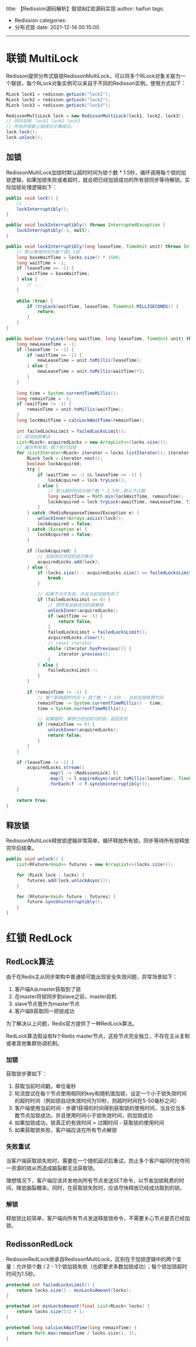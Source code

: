 title: 【Redission源码解析】联锁&红锁源码实现
author: haifun
tags:
  - Redission
categories:
  - 分布式锁
date: 2021-12-14 00:15:00
---

# 联锁 MultiLock

Redisson提供分布式联锁RedissonMultiLock，可以将多个RLock对象关联为一个联锁，每个RLock对象实例可以来自于不同的Redisson实例。使用方式如下：

```java
RLock lock1 = redisson.getLock("lock1");
RLock lock2 = redisson.getLock("lock2");
RLock lock3 = redisson.getLock("lock3");

RedissonMultiLock lock = new RedissonMultiLock(lock1, lock2, lock3);
// 同时加锁：lock1 lock2 lock3
// 所有的锁都上锁成功才算成功。
lock.lock();
lock.unlock();
```

## 加锁

RedissonMultiLock加锁时默认超时时间为锁个数 * 1.5秒，循环调用每个锁的加锁逻辑，如果加锁失败或者超时，就会把已经加锁成功的所有锁同步等待解锁。实际加锁处理逻辑如下：

```java
public void lock() {
    // ...
    lockInterruptibly();
}

public void lockInterruptibly() throws InterruptedException {
    lockInterruptibly(-1, null);
}

public void lockInterruptibly(long leaseTime, TimeUnit unit) throws InterruptedException {
    // 默认等待时间为每个锁1.5秒
    long baseWaitTime = locks.size() * 1500;
    long waitTime = -1;
    if (leaseTime == -1) {
        waitTime = baseWaitTime;
    } else {
        // ...
    }
    
    while (true) {
        if (tryLock(waitTime, leaseTime, TimeUnit.MILLISECONDS)) {
            return;
        }
    }
}

public boolean tryLock(long waitTime, long leaseTime, TimeUnit unit) throws InterruptedException {
    long newLeaseTime = -1;
    if (leaseTime != -1) {
        if (waitTime == -1) {
            newLeaseTime = unit.toMillis(leaseTime);
        } else {
            newLeaseTime = unit.toMillis(waitTime)*2;
        }
    }
    
    long time = System.currentTimeMillis();
    long remainTime = -1;
    if (waitTime != -1) {
        remainTime = unit.toMillis(waitTime);
    }
    long lockWaitTime = calcLockWaitTime(remainTime);
    
    int failedLocksLimit = failedLocksLimit();
    // 成功加锁集合
    List<RLock> acquiredLocks = new ArrayList<>(locks.size());
    // 遍历所有锁，挨个执行加锁
    for (ListIterator<RLock> iterator = locks.listIterator(); iterator.hasNext();) {
        RLock lock = iterator.next();
        boolean lockAcquired;
        try {
            if (waitTime == -1 && leaseTime == -1) {
                lockAcquired = lock.tryLock();
            } else {
                // 默认超时时间为锁个数 * 1.5秒，默认不过期
                long awaitTime = Math.min(lockWaitTime, remainTime);
                lockAcquired = lock.tryLock(awaitTime, newLeaseTime, TimeUnit.MILLISECONDS);
            }
        } catch (RedisResponseTimeoutException e) {
            unlockInner(Arrays.asList(lock));
            lockAcquired = false;
        } catch (Exception e) {
            lockAcquired = false;
        }
        
        if (lockAcquired) {
            // 加锁成功添加到成功集合
            acquiredLocks.add(lock);
        } else {
            if (locks.size() - acquiredLocks.size() == failedLocksLimit()) {
                break;
            }

            // 如果不允许失败，并且当前加锁失败了
            if (failedLocksLimit == 0) {
                // 把所有加锁成功的锁解锁
                unlockInner(acquiredLocks);
                if (waitTime == -1) {
                    return false;
                }
                failedLocksLimit = failedLocksLimit();
                acquiredLocks.clear();
                // reset iterator
                while (iterator.hasPrevious()) {
                    iterator.previous();
                }
            } else {
                failedLocksLimit--;
            }
        }
        
        if (remainTime != -1) {
            // 整个联锁超时时间 = 锁个数 * 1.5秒 - 当前加锁耗费时间
            remainTime -= System.currentTimeMillis() - time;
            time = System.currentTimeMillis();

            // 如果超时，解锁已经加成功的锁，返回失败
            if (remainTime <= 0) {
                unlockInner(acquiredLocks);
                return false;
            }
        }
    }

    if (leaseTime != -1) {
        acquiredLocks.stream()
                .map(l -> (RedissonLock) l)
                .map(l -> l.expireAsync(unit.toMillis(leaseTime), TimeUnit.MILLISECONDS))
                .forEach(f -> f.syncUninterruptibly());
    }
    
    return true;
}
```

## 释放锁

RedissonMultiLock释放锁逻辑非常简单，循环释放所有锁，同步等待所有锁释放完毕后结束。

```java
public void unlock() {
    List<RFuture<Void>> futures = new ArrayList<>(locks.size());

    for (RLock lock : locks) {
        futures.add(lock.unlockAsync());
    }

    for (RFuture<Void> future : futures) {
        future.syncUninterruptibly();
    }
}
```

# 红锁 RedLock

## RedLock算法

由于在Redis主从同步架构中普通锁可能出现安全失效问题，异常场景如下：

1. 客户端A从master获取到了锁
2. 在master将锁同步到slave之前，master宕机
3. slave节点晋升为master节点
4. 客户端B获取同一把锁成功

为了解决以上问题，Redis官方提供了一种RedLock算法。

RedLock算法假设有N个Redis master节点，这些节点完全独立，不存在主从复制或者其他集群协调机制。

### 加锁

获取锁步骤如下：

1. 获取当前时间戳，单位毫秒
2. 轮流尝试在每个节点使用相同的key和随机值加锁，设定一个小于锁失效时间的超时时间（例如锁自动失效时间为10秒，则超时时间在5-50毫秒之间）
3. 客户端使用当前时间 - 步骤1获得的时间得到获取锁的使用时间，当且仅当多数节点加锁成功，并且使用时间小于锁失效时间，则加锁成功
4. 如果加锁成功，锁真正的有效时间 = 过期时间 - 获取锁的使用时间
5. 如果获取锁失败，客户端应该在所有节点解锁

### 失败重试

当客户端获取锁失败时，需要在一个随机延迟后重试，防止多个客户端同时抢夺同一资源的锁从而造成脑裂都无法获取锁。

理想情况下，客户端应该并发地向所有节点发送SET命令，以节省加锁耗费的时间，降低脑裂概率。同时，在获取锁失败时，应该尽快释放已经成功取到的锁。

### 解锁

释放锁比较简单，客户端向所有节点发送释放锁命令，不需要关心节点是否已经加锁。

## RedissonRedLock

RedissonRedLock继承自RedissonMultiLock，区别在于加锁逻辑中的两个变量：允许锁个数 / 2 - 1个锁加锁失败（也即要求多数加锁成功）；每个锁加锁超时时间为1.5秒。

```java
protected int failedLocksLimit() {
    return locks.size() - minLocksAmount(locks);
}

protected int minLocksAmount(final List<RLock> locks) {
    return locks.size()/2 + 1;
}

protected long calcLockWaitTime(long remainTime) {
    return Math.max(remainTime / locks.size(), 1);
}
```